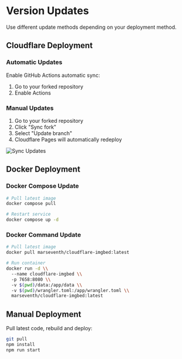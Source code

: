 # Version Updates

Use different update methods depending on your deployment method.

## Cloudflare Deployment

### Automatic Updates

Enable GitHub Actions automatic sync:

1. Go to your forked repository
2. Enable Actions

### Manual Updates

1. Go to your forked repository
2. Click "Sync fork"
3. Select "Update branch"
4. Cloudflare Pages will automatically redeploy

![Sync Updates](/images/deployment/sync-fork.png)

## Docker Deployment

### Docker Compose Update

```bash
# Pull latest image
docker compose pull

# Restart service
docker compose up -d
```

### Docker Command Update

```bash
# Pull latest image
docker pull marseventh/cloudflare-imgbed:latest

# Run container
docker run -d \\
  --name cloudflare-imgbed \\
  -p 7658:8080 \\
  -v $(pwd)/data:/app/data \\
  -v $(pwd)/wrangler.toml:/app/wrangler.toml \\
  marseventh/cloudflare-imgbed:latest
```

## Manual Deployment

Pull latest code, rebuild and deploy:

```bash
git pull
npm install
npm run start
```
